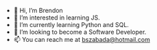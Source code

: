 - 👋 Hi, I’m Brendon
- 👀 I’m interested in learning JS.
- 🌱 I’m currently learning Python and SQL.
- 💞️ I’m looking to become a Software Developer.
- 📫 You can reach me at bszabada@hotmail.com

